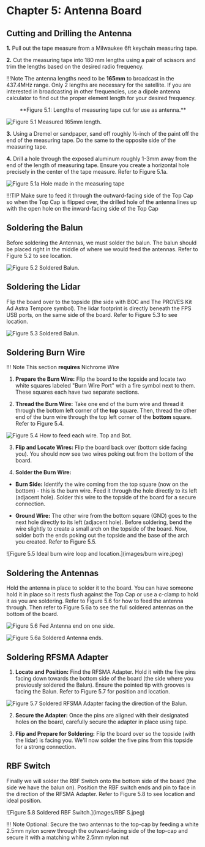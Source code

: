 # Chapter 5: Antenna Board

## Cutting and Drilling the Antenna

**1.** Pull out the tape measure from a Milwaukee 6ft keychain measuring tape.

**2.** Cut the measuring tape into 180 mm lengths using a pair of scissors and trim the lengths based on the desired radio frequency.

!!!Note 
The antenna lengths need to be **165mm** to broadcast in the 437.4MHz range. Only 2 lengths are necessary for the satellite. If you are interested in broadcasting in other frequencies, use a dipole antenna calculator to find out the proper element length for your desired frequency.

<p align="center">**Figure 5.1: Lengths of measuring tape cut for use as antenna.**</p>

![Figure 5.1 Measured 165mm length.](images/raw.jpeg)

**3.** Using a Dremel or sandpaper, sand off roughly ½-inch of the paint off the end of the measuring tape. Do the same to the opposite side of the measuring tape.

**4.** Drill a hole through the exposed aluminum roughly 1-3mm away from the end of the length of measuring tape. Ensure you create a horizontal hole precisely in the center of the tape measure. Refer to Figure 5.1a.

![Figure 5.1a Hole made in the measuring tape](images/Hole.jpeg)

!!!TIP 
Make sure to feed it through the outward-facing side of the Top Cap so when the Top Cap is flipped over, the drilled hole of the antenna lines up with the open hole on the inward-facing side of the Top Cap

## Soldering the Balun

Before soldering the Antennas, we must solder the balun. The balun should be placed right in the middle of where we would feed the antennas. Refer to Figure 5.2 to see location.

![Figure 5.2 Soldered Balun.](images/balun.jpeg)

## Soldering the Lidar

Flip the board over to the topside (the side with BOC and The PROVES Kit Ad Astra Tempore symbol). The lidar footprint is directly beneath the FPS USB ports, on the same side of the board. Refer to Figure 5.3 to see location.

![Figure 5.3 Soldered Balun.](images/lidar.jpeg)

## Soldering Burn Wire

!!! Note
This section **requires** Nichrome Wire

1. **Prepare the Burn Wire:** Flip the board to the topside and locate two white squares labeled "Burn Wire Port" with a fire symbol next to them. These squares each have two separate sections. 

2. **Thread the Burn Wire:** Take one end of the burn wire and thread it through the bottom left corner of the **top** square. Then, thread the other end of the burn wire through the top left corner of the **bottom** square. Refer to Figure 5.4.

![Figure 5.4 How to feed each wire. Top and Bot.](images/top-bot.jpeg)

3. **Flip and Locate Wires:** Flip the board back over (bottom side facing you). You should now see two wires poking out from the bottom of the board.

4. **Solder the Burn Wire:**

  - **Burn Side:** Identify the wire coming from the top square (now on the bottom) - this is the burn wire. Feed it through the hole directly to its left (adjacent hole). Solder this wire to the topside of the board for a secure connection.

  - **Ground Wire:** The other wire from the bottom square (GND) goes to the next hole directly to its left (adjacent hole). Before soldering, bend the wire slightly to create a small arch on the topside of the board. Now, solder both the ends poking out the topside and the base of the arch you created. Refer to Figure 5.5.

![Figure 5.5 Ideal burn wire loop and location.](images/burn wire.jpeg)

## Soldering the Antennas

Hold the antenna in place to solder it to the board. You can have someone hold it in place so it rests flush against the Top Cap or use a c-clamp to hold it as you are soldering. Refer to Figure 5.6 for how to feed the antenna through. Then refer to Figure 5.6a to see the full soldered antennas on the bottom of the board.

![Figure 5.6 Fed Antenna end on one side.](images/Feed.jpeg)

![Figure 5.6a Soldered Antenna ends.](images/soldered.jpeg)

## Soldering RFSMA Adapter

1. **Locate and Position:** Find the RFSMA Adapter. Hold it with the five pins facing down towards the bottom side of the board (the side where you previously soldered the Balun). Ensure the pointed tip with grooves is facing the Balun. Refer to Figure 5.7 for position and location.

![Figure 5.7 Soldered RFSMA Adapter facing the direction of the Balun.](images/rf.jpeg)

2. **Secure the Adapter:** Once the pins are aligned with their designated holes on the board, carefully secure the adapter in place using tape.

3. **Flip and Prepare for Soldering:** Flip the board over so the topside (with the lidar) is facing you. We'll now solder the five pins from this topside for a strong connection. 

## RBF Switch

Finally we will solder the RBF Switch onto the bottom side of the board (the side we have the balun on). Position the RBF switch ends and pin to face in the direction of the RFSMA Adapter. Refer to Figure 5.8 to see location and ideal position.

![Figure 5.8 Soldered RBF Switch.](images/RBF S.jpeg)

!!! Note Optional:
Secure the two antennas to the top-cap by feeding a white 2.5mm nylon screw through the outward-facing side of the top-cap and secure it with a matching white 2.5mm nylon nut
